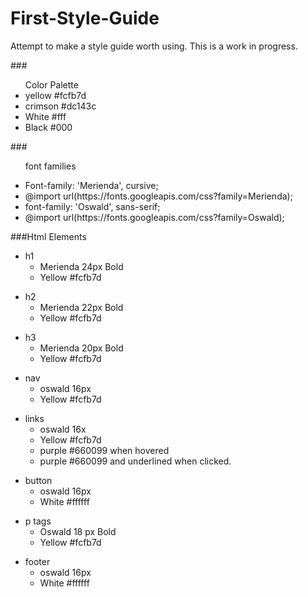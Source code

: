 # First-Style-Guide
<p>Attempt to make a style guide worth using. This is a work in progress.</P>
###<ul>Color Palette
<li>yellow #fcfb7d</li> 
<li>crimson #dc143c</li>
<li>White #fff</li>
<li>Black #000</li></ul>

###<ul>font families
<li>Font-family: 'Merienda', cursive;</li>
<li>@import url(https://fonts.googleapis.com/css?family=Merienda);</li>
<li>font-family: 'Oswald', sans-serif;</li>
<li>@import url(https://fonts.googleapis.com/css?family=Oswald);</li></ul>

###Html Elements
<ul>
  <li>h1
    <ul>
      <li>Merienda 24px Bold</li>
      <li>Yellow #fcfb7d</li>
    </ul>
  </li>
</ul>
<ul>
  <li>h2
    <ul>
      <li>Merienda 22px Bold</li> 
      <li>Yellow #fcfb7d</li>
    </ul>
  </li>
</ul>
<ul>
  <li>h3 
    <ul>
      <li>Merienda 20px Bold</li> 
      <li>Yellow #fcfb7d</li>
    </ul>
  </li>
</ul>
<ul>
  <li>nav 
    <ul>
      <li>oswald 16px</li> 
      <li>Yellow #fcfb7d</li>
    </ul>
  </li>
</ul>
<ul>
  <li>links 
    <ul>
      <li>oswald 16x</li>
      <li>Yellow #fcfb7d</li>
        <li>purple #660099 when hovered</li>
        <li>purple #660099 and underlined when clicked.</li>
      </li>
    </ul>
  </li>  
</ul>
<ul>
  <li>button 
  <ul>
  <li>oswald 16px</li>
  <li>White #ffffff</li>
  </ul>
</ul>
<ul>
  <li>p tags
  <ul>
  <li>Oswald 18 px Bold</li>
  <li>Yellow #fcfb7d</li>
</ul>
</ul>
<ul>
  <li>footer 
  <ul>
  <li>oswald 16px</li>
  <li> White #ffffff</li>
  </ul>
</ul>
  
 






